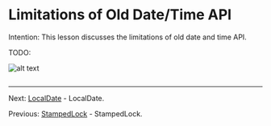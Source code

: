# Limitations of Old Date/Time API

Intention: This lesson discusses the limitations of old date and time API.

TODO:

![alt text](../../etc/features/img.png "Img")

```java

```

<hr>

Next: [LocalDate](chapter_32.md "LocalDate") - LocalDate.

Previous: [StampedLock](chapter_30.md "StampedLock") - StampedLock.